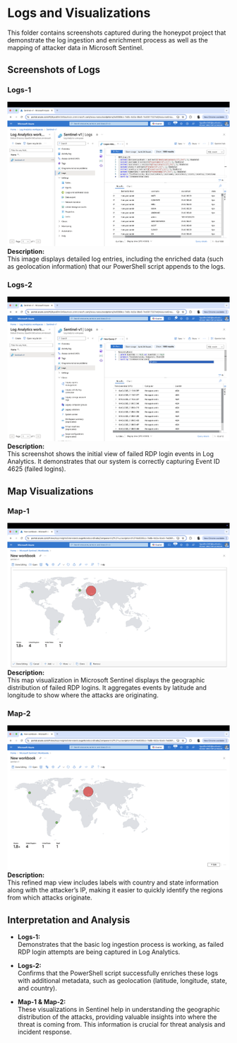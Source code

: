 # Logs and Visualizations

This folder contains screenshots captured during the honeypot project that demonstrate the log ingestion and enrichment process as well as the mapping of attacker data in Microsoft Sentinel.

## Screenshots of Logs

### Logs-1
![Logs-1](../Screenshots/Logs-1.png)
**Description:**  
This image displays detailed log entries, including the enriched data (such as geolocation information) that our PowerShell script appends to the logs.

### Logs-2
![Logs-2](../Screenshots/Logs-2.png)
**Description:**  
This screenshot shows the initial view of failed RDP login events in Log Analytics. It demonstrates that our system is correctly capturing Event ID 4625 (failed logins).

## Map Visualizations

### Map-1
![Map-1](../Screenshots/Map-1.png)
**Description:**  
This map visualization in Microsoft Sentinel displays the geographic distribution of failed RDP logins. It aggregates events by latitude and longitude to show where the attacks are originating.

### Map-2
![Map-2](../Screenshots/Map-2.png)
**Description:**  
This refined map view includes labels with country and state information along with the attacker’s IP, making it easier to quickly identify the regions from which attacks originate.

## Interpretation and Analysis

- **Logs-1:**  
  Demonstrates that the basic log ingestion process is working, as failed RDP login attempts are being captured in Log Analytics.
  
- **Logs-2:**  
  Confirms that the PowerShell script successfully enriches these logs with additional metadata, such as geolocation (latitude, longitude, state, and country).

- **Map-1 & Map-2:**  
  These visualizations in Sentinel help in understanding the geographic distribution of the attacks, providing valuable insights into where the threat is coming from. This information is crucial for threat analysis and incident response.

